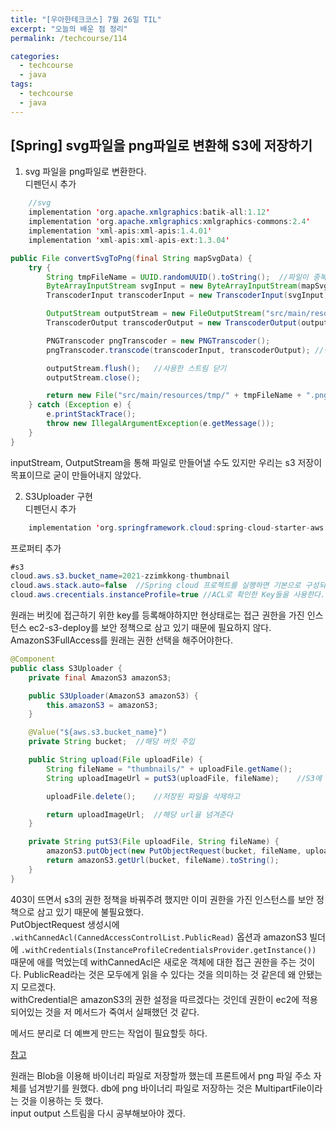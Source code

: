 ```yaml
---
title: "[우아한테크코스] 7월 26일 TIL"
excerpt: "오늘의 배운 점 정리"
permalink: /techcourse/114

categories:
  - techcourse
  - java
tags:
  - techcourse
  - java
---  
```


## [Spring] svg파일을 png파일로 변환해 S3에 저장하기  
1. svg 파일을 png파일로 변환한다.  
디펜던시 추가  
```java
    //svg
    implementation 'org.apache.xmlgraphics:batik-all:1.12'
    implementation 'org.apache.xmlgraphics:xmlgraphics-commons:2.4'
    implementation 'xml-apis:xml-apis:1.4.01'
    implementation 'xml-apis:xml-apis-ext:1.3.04'
```  

```java
public File convertSvgToPng(final String mapSvgData) {
    try {
        String tmpFileName = UUID.randomUUID().toString();  //파일이 중복되어 저장되지 않도록 랜덤 이름 생성
        ByteArrayInputStream svgInput = new ByteArrayInputStream(mapSvgData.getBytes());    //svg를 byteInputStream으로 변환(굳이 파일로 만들고 싶지 않아 바이트로 변환함)  
        TranscoderInput transcoderInput = new TranscoderInput(svgInput);    //TranscoderInput에는 InputStream 필요

        OutputStream outputStream = new FileOutputStream("src/main/resources/tmp/" + tmpFileName + ".png"); //프로젝트 내 png 파일 생성
        TranscoderOutput transcoderOutput = new TranscoderOutput(outputStream); //Output할 파일 전달

        PNGTranscoder pngTranscoder = new PNGTranscoder();
        pngTranscoder.transcode(transcoderInput, transcoderOutput); //변환해서 output에 write

        outputStream.flush();   //사용한 스트림 닫기
        outputStream.close();

        return new File("src/main/resources/tmp/" + tmpFileName + ".png");  //우리가 넣고 싶은 png 파일 형태로 반환
    } catch (Exception e) {
        e.printStackTrace();
        throw new IllegalArgumentException(e.getMessage());
    }
}
```  
inputStream, OutputStream을 통해 파일로 만들어낼 수도 있지만 우리는 s3 저장이 목표이므로 굳이 만들어내지 않았다.  

2. S3Uploader 구현  
디펜던시 추가  
```java
    implementation 'org.springframework.cloud:spring-cloud-starter-aws:2.2.6.RELEASE'
```  

프로퍼티 추가  
```java
#s3
cloud.aws.s3.bucket_name=2021-zzimkkong-thumbnail
cloud.aws.stack.auto=false  //Spring cloud 프로젝트를 실행하면 기본으로 구성되는 CloudFormation 구성 사용하지 않도록 함, 없으면 프로젝트 시작이 안됨 
cloud.aws.crecentials.instanceProfile=true //ACL로 확인한 Key들을 사용한다. AWS의 instanceProfile을 사용한다.
```
원래는 버킷에 접근하기 위한 key를 등록해야하지만 현상태로는 접근 권한을 가진 인스턴스 ec2-s3-deploy를 보안 정책으로 삼고 있기 때문에 필요하지 않다.  
AmazonS3FullAccess를 원래는 권한 선택을 해주어야한다.  

```java
@Component
public class S3Uploader {
    private final AmazonS3 amazonS3;

    public S3Uploader(AmazonS3 amazonS3) {
        this.amazonS3 = amazonS3;
    }

    @Value("${aws.s3.bucket_name}")
    private String bucket;  //해당 버킷 주입

    public String upload(File uploadFile) {
        String fileName = "thumbnails/" + uploadFile.getName(); 
        String uploadImageUrl = putS3(uploadFile, fileName);    //S3에 저장한다

        uploadFile.delete();    //저장된 파일을 삭제하고

        return uploadImageUrl;  //해당 url을 넘겨준다
    }

    private String putS3(File uploadFile, String fileName) {
        amazonS3.putObject(new PutObjectRequest(bucket, fileName, uploadFile));
        return amazonS3.getUrl(bucket, fileName).toString();
    }
}
```  
403이 뜨면서 s3의 권한 정책을 바꿔주려 했지만 이미 권한을 가진 인스턴스를 보안 정책으로 삼고 있기 때문에 불필요했다.  
PutObjectRequest 생성시에 `.withCannedAcl(CannedAccessControlList.PublicRead)` 옵션과 amazonS3 빌더에 `.withCredentials(InstanceProfileCredentialsProvider.getInstance())` 때문에 애를 먹었는데 withCannedAcl은 새로운 객체에 대한 접근 권한을 주는 것이다. PublicRead라는 것은 모두에게 읽을 수 있다는 것을 의미하는 것 같은데 왜 안됐는지 모르겠다.  
withCredential은 amazonS3의 권한 설정을 따르겠다는 것인데 권한이 ec2에 적용되어있는 것을 저 메서드가 죽여서 실패했던 것 같다.  

메서드 분리로 더 예쁘게 만드는 작업이 필요할듯 하다.  

[참고](https://jojoldu.tistory.com/300)  

원래는 Blob을 이용해 바이너리 파일로 저장할까 했는데 프론트에서 png 파일 주소 자체를 넘겨받기를 원했다.  db에 png 바이너리 파일로 저장하는 것은 MultipartFile이라는 것을 이용하는 듯 했다.  
input output 스트림을 다시 공부해보아야 겠다.  
